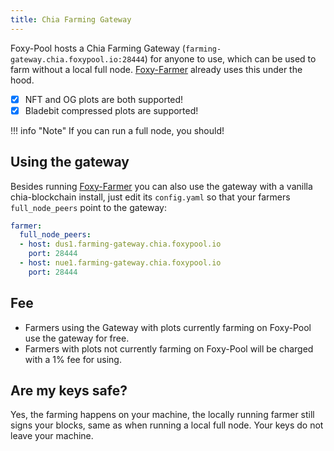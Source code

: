 ```yaml
---
title: Chia Farming Gateway
---
```


Foxy-Pool hosts a Chia Farming Gateway (`farming-gateway.chia.foxypool.io:28444`) for anyone to use, which can be used to farm without a local full node. [Foxy-Farmer](../foxy-farmer/index.md) already uses this under the hood.

- [x] NFT and OG plots are both supported!
- [x] Bladebit compressed plots are supported!

!!! info "Note"
    If you can run a full node, you should!

## Using the gateway

Besides running [Foxy-Farmer](../foxy-farmer/index.md) you can also use the gateway with a vanilla chia-blockchain install, just edit its `config.yaml` so that your farmers `full_node_peers` point to the gateway:
```yaml
farmer:
  full_node_peers:
  - host: dus1.farming-gateway.chia.foxypool.io
    port: 28444
  - host: nue1.farming-gateway.chia.foxypool.io
    port: 28444
```

## Fee

- Farmers using the Gateway with plots currently farming on Foxy-Pool use the gateway for free.
- Farmers with plots not currently farming on Foxy-Pool will be charged with a 1% fee for using.

## Are my keys safe?

Yes, the farming happens on your machine, the locally running farmer still signs your blocks, same as when running a local full node. Your keys do not leave your machine.
